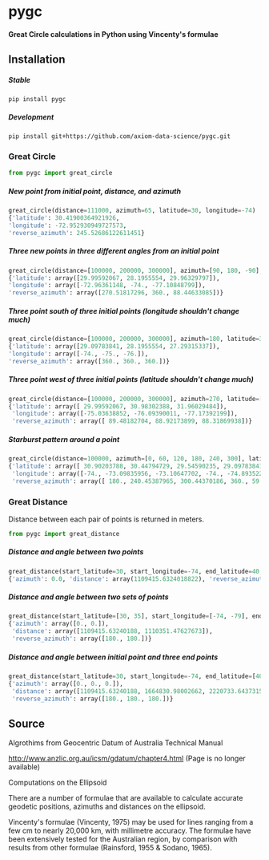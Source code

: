 # pygc

#### Great Circle calculations in Python using Vincenty's formulae

## Installation

##### Stable

    pip install pygc

##### Development

    pip install git+https://github.com/axiom-data-science/pygc.git


### Great Circle
```python
from pygc import great_circle
```

##### New point from initial point, distance, and azimuth
```python
great_circle(distance=111000, azimuth=65, latitude=30, longitude=-74)
{'latitude': 30.41900364921926,
'longitude': -72.952930949727573,
'reverse_azimuth': 245.52686122611451}
```

##### Three new points in three different angles from an initial point
```python
great_circle(distance=[100000, 200000, 300000], azimuth=[90, 180, -90], latitude=30, longitude=-74)
{'latitude': array([29.99592067, 28.1955554, 29.96329797]),
'longitude': array([-72.96361148, -74., -77.10848799]),
'reverse_azimuth': array([270.51817296, 360., 88.44633085])}
```

##### Three point south of three initial points (longitude shouldn't change much)
```python
great_circle(distance=[100000, 200000, 300000], azimuth=180, latitude=30, longitude=[-74, -75, -76])
{'latitude': array([29.09783841, 28.1955554, 27.29315337]),
'longitude': array([-74., -75., -76.]),
'reverse_azimuth': array([360., 360., 360.])}
```

##### Three point west of three initial points (latitude shouldn't change much)
```python
great_circle(distance=[100000, 200000, 300000], azimuth=270, latitude=[30, 31, 32], longitude=-74)
{'latitude': array([ 29.99592067, 30.98302388, 31.96029484]),
 'longitude': array([-75.03638852, -76.09390011, -77.17392199]),
 'reverse_azimuth': array([ 89.48182704, 88.92173899, 88.31869938])}
```


##### Starburst pattern around a point
```python
great_circle(distance=100000, azimuth=[0, 60, 120, 180, 240, 300], latitude=30, longitude=-74)
{'latitude': array([ 30.90203788, 30.44794729, 29.54590235, 29.09783841, 29.54590235, 30.44794729]),
 'longitude': array([-74., -73.09835956, -73.10647702, -74., -74.89352298, -74.90164044]),
 'reverse_azimuth': array([ 180., 240.45387965, 300.44370186, 360., 59.55629814, 119.54612035])}
```


### Great Distance

Distance between each pair of points is returned in meters.

```python
from pygc import great_distance
```

##### Distance and angle between two points
```python
great_distance(start_latitude=30, start_longitude=-74, end_latitude=40, end_longitude=-74)
{'azimuth': 0.0, 'distance': array(1109415.6324018822), 'reverse_azimuth': 180.0}
```

##### Distance and angle between two sets of points
```python
great_distance(start_latitude=[30, 35], start_longitude=[-74, -79], end_latitude=[40, 45], end_longitude=[-74, -79])
{'azimuth': array([0., 0.]),
 'distance': array([1109415.63240188, 1110351.47627673]),
 'reverse_azimuth': array([180., 180.])}
```

##### Distance and angle between initial point and three end points
```python
great_distance(start_latitude=30, start_longitude=-74, end_latitude=[40, 45, 50], end_longitude=[-74, -74, -74])
{'azimuth': array([0., 0., 0.]),
 'distance': array([1109415.63240188, 1664830.98002662, 2220733.64373152]),
 'reverse_azimuth': array([180., 180., 180.])}
```


## Source

Algrothims from Geocentric Datum of Australia Technical Manual

http://www.anzlic.org.au/icsm/gdatum/chapter4.html (Page is no longer
available)

Computations on the Ellipsoid

There are a number of formulae that are available
to calculate accurate geodetic positions,
azimuths and distances on the ellipsoid.

Vincenty's formulae (Vincenty, 1975) may be used
for lines ranging from a few cm to nearly 20,000 km,
with millimetre accuracy.
The formulae have been extensively tested
for the Australian region, by comparison with results
from other formulae (Rainsford, 1955 & Sodano, 1965).
